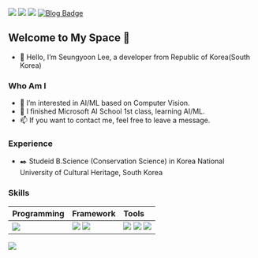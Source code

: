 <a href="https://github.com/ssyjgs1"><img src="https://hits.seeyoufarm.com/api/count/incr/badge.svg?url=https%3A%2F%2Fgithub.com%2Fseondal&count_bg=%23858585&title_bg=%23000000&icon=github.svg&icon_color=%23E7E7E7&title=Visited&edge_flat=false)"/></a>
<a href='https://www.linkedin.com/in/lee-seungyoon/' target='_blank'><img src="https://img.shields.io/badge/LinkedIn-0A66C2?style=flat-square&logo=linkedin&logoColor=white"/></a>
<a href="mailto:ssyjgs1@outlook.com" target='_blank'><img src="https://img.shields.io/badge/ssyjgs1@outlook.com-EA4335?style=flat-square&logo=gmail&logoColor=white"/></a>
[![Blog Badge](https://img.shields.io/badge/-Blog-92a8d1?logo=naver&logoColor=white&link=https://blog.naver.com/ssyjgs1)](https://blog.naver.com/ssyjgs1)


## Welcome to My Space :rocket:
- 👋 Hello, I’m Seungyoon Lee, a developer from Republic of Korea(South Korea)

### Who Am I 
- 👀 I’m interested in AI/ML based on Computer Vision.
- 🌱 I finished Microsoft AI School 1st class, learning AI/ML. 
- 📫 If you want to contact me, feel free to leave a message.

### Experience
- :black_nib: Studeid B.Science (Conservation Science) in Korea National University of Cultural Heritage, South Korea

### Skills

| Programming | Framework | Tools |
| :---------- | :-------- | :---- | 
| <img src="https://img.shields.io/badge/Python-3776AB?style=flat-square&logo=Python&logoColor=white">    | <img src="https://img.shields.io/badge/PyTorch-FF6F00?style=flat-square&logo=PyTorch&logoColor=white">  <img src="https://img.shields.io/badge/YOLO-D00000?style=flat-square&logo=YOLO&logoColor=white">  | <img src="https://img.shields.io/badge/VS Code-007ACC?style=flat-square&logo=VisualStudioCode&logoColor=white">  <img src="https://img.shields.io/badge/Jupyter-F37626?style=flat-square&logo=Jupyter&logoColor=white">  <img src="https://img.shields.io/badge/MS Azure-0078D4?style=flat-square&logo=Microsoft Azure&logoColor=white">     |


<div align="left">
  <img align="left" src="https://github-readme-stats.vercel.app/api?username=ssyjgs1&show_icons=true"></img>
